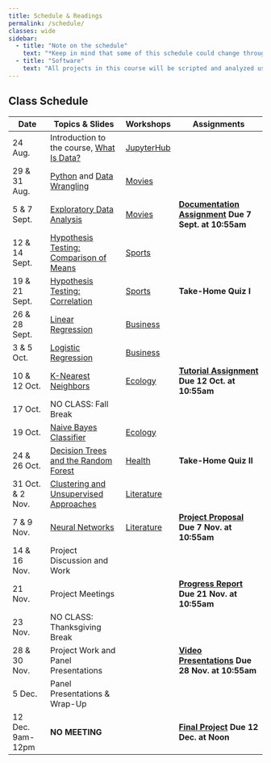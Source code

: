 ```yaml
---
title: Schedule & Readings
permalink: /schedule/
classes: wide
sidebar:
  - title: "Note on the schedule"
    text: "*Keep in mind that some of this schedule could change throughout the semester. However, if anything changes I'll update this page, and I'll be sure to give you plenty of advance notice.*"
  - title: "Software"
    text: "All projects in this course will be scripted and analyzed using Python, an open source programming language and environment. Specifically, we will be using Jupyter Lab as our programming environment. **No previous experience with Python, statistical software packages, or computer programming is required.**"
---
```


## Class Schedule

Date|Topics & Slides|Workshops|Assignments
--|---|---|---
24 Aug.|Introduction to the course, [What Is Data?](/CIS241/slides/whatisdata)|[JupyterHub](/CIS241/jupyterhub)|
29 & 31 Aug.|[Python](/CIS241/slides/pythonbasics) and [Data Wrangling](/CIS241/slides/wrangling)|[Movies](/CIS241/resources/01_movies1.ipynb)|
5 & 7 Sept.|[Exploratory Data Analysis](/CIS241/slides/eda)|[Movies](/CIS241/resources/01_movies2.ipynb)|**[Documentation Assignment](/CIS241/assignments/documentation) Due 7 Sept. at 10:55am**
12 & 14 Sept.|[Hypothesis Testing: Comparison of Means](/CIS241/slides/hypothesis)|[Sports](/CIS241/resources/02_tennis1.ipynb)|
19 & 21 Sept.|[Hypothesis Testing: Correlation](/CIS241/slides/correlation)|[Sports](/CIS241/resources/02_tennis2.ipynb)|**Take-Home Quiz I**
26 & 28 Sept.|[Linear Regression](/CIS241/slides/regression)|[Business](/CIS241/resources/03_airbnb1.ipynb)|
3 & 5 Oct.|[Logistic Regression](/CIS241/slides/logit)|[Business](NONE/CIS241/resources/03_airbnb2.ipynb)
10 & 12 Oct.|[K-Nearest Neighbors](/CIS241/slides/knn)|[Ecology](NONE/CIS241/resources/04_trees1.ipynb)|**[Tutorial Assignment](/CIS241/assignments/tutorial/) Due 12 Oct. at 10:55am**
17 Oct.|NO CLASS: Fall Break
19 Oct.|[Naive Bayes Classifier](/CIS241/slides/naivebayes)|[Ecology](/CIS241/resources/04_trees2.ipynb)|
24 & 26 Oct.|[Decision Trees and the Random Forest](/CIS241/slides/randomforest)|[Health](NONE/CIS241/resources/05_health2.ipynb)|**Take-Home Quiz II**
31 Oct. & 2 Nov.|[Clustering and Unsupervised Approaches](/CIS241/slides/clustering)|[Literature](/CIS241/resources/06_lit1.ipynb)
7 & 9 Nov.|[Neural Networks](/CIS241/slides/neuralnetworks)|[Literature](/CIS241/resources/06_lit2.ipynb)|**[Project Proposal](/CIS241/assignments/project-proposal/) Due 7 Nov. at 10:55am**
14 & 16 Nov.|Project Discussion and Work
21 Nov.|Project Meetings||**[Progress Report](/CIS241/assignments/progress-report) Due 21 Nov. at 10:55am**
23 Nov.|NO CLASS: Thanksgiving Break
28 & 30 Nov.|Project Work and Panel Presentations||**[Video Presentations](/CIS241/assignments/presentation/) Due 28 Nov. at 10:55am**
5 Dec.|Panel Presentations & Wrap-Up||
12 Dec. 9am-12pm|**NO MEETING**||**[Final Project](/CIS241/assignments/final-report) Due 12 Dec. at Noon**
